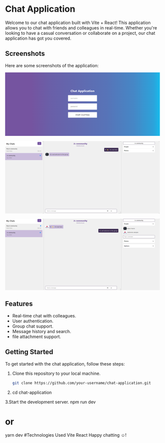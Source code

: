 # Chat Application

Welcome to our chat application built with Vite + React! This application allows you to chat with friends and colleagues in real-time. Whether you're looking to have a casual conversation or collaborate on a project, our chat application has got you covered.

## Screenshots

Here are some screenshots of the application:

![Login](src/assets/login.png)

![Image 1](src/assets/image1.png)

![Image 2](src/assets/image2.png)

## Features

- Real-time chat with colleagues.
- User authentication.
- Group chat support.
- Message history and search.
- file attachment support.

## Getting Started

To get started with the chat application, follow these steps:

1. Clone this repository to your local machine.
   ```bash
   git clone https://github.com/your-username/chat-application.git
   ```
2. cd chat-application

3.Start the development server.
npm run dev

# or

yarn dev
#Technologies Used
Vite
React
Happy chatting ☺️!
